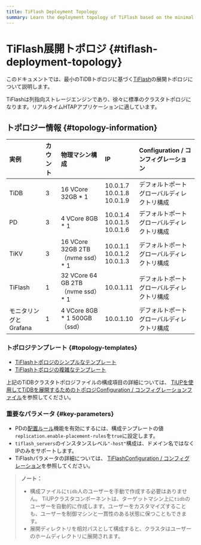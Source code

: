 ```yaml
---
title: TiFlash Deployment Topology
summary: Learn the deployment topology of TiFlash based on the minimal TiDB topology.
---
```


# TiFlash展開トポロジ {#tiflash-deployment-topology}

このドキュメントでは、最小のTiDBトポロジに基づく[TiFlash](/tiflash/tiflash-overview.md)の展開トポロジについて説明します。

TiFlashは列指向ストレージエンジンであり、徐々に標準のクラスタトポロジになります。リアルタイムHTAPアプリケーションに適しています。

## トポロジー情報 {#topology-information}

| 実例             | カウント | 物理マシン構成                         | IP                                   | Configuration / コンフィグレーション |
| :------------- | :--- | :------------------------------ | :----------------------------------- | :------------------------- |
| TiDB           | 3    | 16 VCore 32GB * 1               | 10.0.1.7<br/> 10.0.1.8<br/> 10.0.1.9 | デフォルトポート<br/>グローバルディレクトリ構成 |
| PD             | 3    | 4 VCore 8GB * 1                 | 10.0.1.4<br/> 10.0.1.5<br/> 10.0.1.6 | デフォルトポート<br/>グローバルディレクトリ構成 |
| TiKV           | 3    | 16 VCore 32GB 2TB（nvme ssd）* 1  | 10.0.1.1<br/> 10.0.1.2<br/> 10.0.1.3 | デフォルトポート<br/>グローバルディレクトリ構成 |
| TiFlash        | 1    | 32 VCore 64 GB 2TB（nvme ssd）* 1 | 10.0.1.11                            | デフォルトポート<br/>グローバルディレクトリ構成 |
| モニタリングとGrafana | 1    | 4 VCore 8GB * 1 500GB（ssd）      | 10.0.1.10                            | デフォルトポート<br/>グローバルディレクトリ構成 |

### トポロジテンプレート {#topology-templates}

-   [TiFlashトポロジのシンプルなテンプレート](https://github.com/pingcap/docs/blob/master/config-templates/simple-tiflash.yaml)
-   [TiFlashトポロジの複雑なテンプレート](https://github.com/pingcap/docs/blob/master/config-templates/complex-tiflash.yaml)

上記のTiDBクラスタトポロジファイルの構成項目の詳細については、 [TiUPを使用してTiDBを展開するためのトポロジConfiguration / コンフィグレーションファイル](/tiup/tiup-cluster-topology-reference.md)を参照してください。

### 重要なパラメータ {#key-parameters}

-   PDの[配置ルール](/configure-placement-rules.md)機能を有効にするには、構成テンプレートの値`replication.enable-placement-rules`を`true`に設定します。
-   `tiflash_servers`のインスタンスレベル`"-host"`構成は、ドメイン名ではなくIPのみをサポートします。
-   TiFlashパラメータの詳細については、 [TiFlashConfiguration / コンフィグレーション](/tiflash/tiflash-configuration.md)を参照してください。

> **ノート：**
>
> -   構成ファイルに`tidb`人のユーザーを手動で作成する必要はありません。 TiUPクラスタコンポーネントは、ターゲットマシン上に`tidb`のユーザーを自動的に作成します。ユーザーをカスタマイズすることも、ユーザーを制御マシンと一貫性のある状態に保つこともできます。
> -   展開ディレクトリを相対パスとして構成すると、クラスタはユーザーのホームディレクトリに展開されます。
